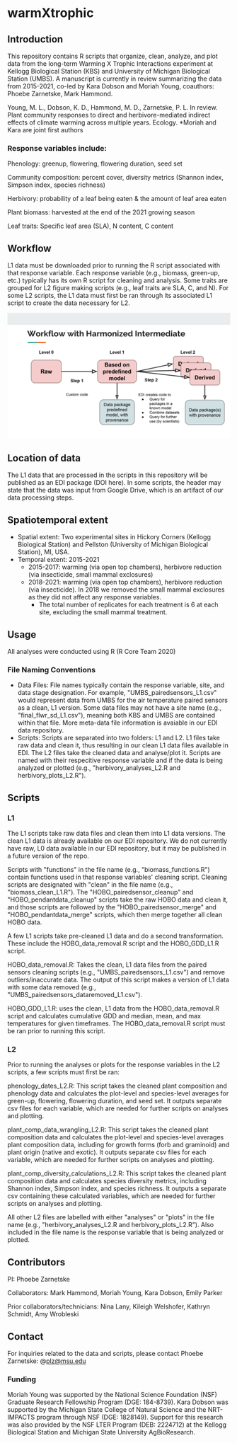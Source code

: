 # warmXtrophic

## Introduction

This repository contains R scripts that organize, clean, analyze, and plot data from the long-term Warming X Trophic Interactions experiment at Kellogg Biological Station (KBS) and University of Michigan Biological Station (UMBS). A manuscript is currently in review summarizing the data from 2015-2021, co-led by Kara Dobson and Moriah Young, coauthors: Phoebe Zarnetske, Mark Hammond.

Young, M. L., Dobson, K. D., Hammond, M. D., Zarnetske, P. L. In review. Plant
community responses to direct and herbivore-mediated indirect effects of climate warming
across multiple years. Ecology. *Moriah and Kara are joint first authors

### Response variables include:

Phenology: greenup, flowering, flowering duration, seed set

Community composition: percent cover, diversity metrics (Shannon index, Simpson index, species richness)

Herbivory: probability of a leaf being eaten & the amount of leaf area eaten

Plant biomass: harvested at the end of the 2021 growing season

Leaf traits: Specific leaf area (SLA), N content, C content

## Workflow

L1 data must be downloaded prior to running the R script associated with that response variable. Each response variable (e.g., biomass, green-up, etc.) typically has its own R script for cleaning and analysis. Some traits are grouped for L2 figure making scripts (e.g., leaf traits are SLA, C, and N). For some L2 scripts, the L1 data must first be ran through its associated L1 script to create the data necessary for L2.

![EDI Workflow Image](docs/EDI_harmonization_procedure_general.png)

## Location of data

The L1 data that are processed in the scripts in this repository will be published as an EDI package (DOI here). In some scripts, the header may state that the data was input from Google Drive, which is an artifact of our data processing steps.

## Spatiotemporal extent

- Spatial extent: Two experimental sites in Hickory Corners (Kellogg Biological Station) and Pellston (University of Michigan Biological Station), MI, USA.
- Temporal extent: 2015-2021
    - 2015-2017: warming (via open top chambers), herbivore reduction (via insecticide, small mammal exclosures)
    - 2018-2021: warming (via open top chambers), herbivore reduction (via insecticide). In 2018 we removed the small mammal exclosures as they did not affect any response variables.
        - The total number of replicates for each treatment is 6 at each site, excluding the small mammal treatment.

## Usage

All analyses were conducted using R (R Core Team 2020)

### File Naming Conventions

- Data Files: File names typically contain the response variable, site, and data stage designation. For example, "UMBS_pairedsensors_L1.csv" would represent data from UMBS for the air temperature paired sensors as a clean, L1 version. Some data files may not have a site name (e.g., "final_flwr_sd_L1.csv"), meaning both KBS and UMBS are contained within that file. More meta-data file information is avaiable in our EDI data repository.
- Scripts: Scripts are separated into two folders: L1 and L2. L1 files take raw data and clean it, thus resulting in our clean L1 data files available in EDI. The L2 files take the cleaned data and analyse/plot it. Scripts are named with their respecitive response variable and if the data is being analyzed or plotted (e.g., "herbivory_analyses_L2.R and herbivory_plots_L2.R").

## Scripts

### L1

The L1 scripts take raw data files and clean them into L1 data versions. The clean L1 data is already available on our EDI repository. We do not currently have raw, L0 data available in our EDI repository, but it may be published in a future version of the repo.

Scripts with "functions" in the file name (e.g., "biomass_functions.R") contain functions used in that response variables' cleaning script. Cleaning scripts are designated with "clean" in the file name (e.g., "biomass_clean_L1.R"). The "HOBO_pairedsensor_cleanup" and "HOBO_pendantdata_cleanup" scripts take the raw HOBO data and clean it, and those scripts are followed by the "HOBO_pairedsensor_merge" and "HOBO_pendantdata_merge" scripts, which then merge together all clean HOBO data.

A few L1 scripts take pre-cleaned L1 data and do a second transformation. These include the HOBO_data_removal.R script and the HOBO_GDD_L1.R script.

HOBO_data_removal.R: Takes the clean, L1 data files from the paired sensors cleaning scripts (e.g., "UMBS_pairedsensors_L1.csv") and remove outliers/inaccurate data. The output of this script makes a version of L1 data with some data removed (e.g., "UMBS_pairedsensors_dataremoved_L1.csv").

HOBO_GDD_L1.R: uses the clean, L1 data from the HOBO_data_removal.R script and calculates cumulative GDD and median, mean, and max temperatures for given timeframes. The HOBO_data_removal.R script must be ran prior to running this script.

### L2

Prior to running the analyses or plots for the response variables in the L2 scripts, a few scripts must first be ran:

phenology_dates_L2.R: This script takes the cleaned plant composition and phenology data and calculates the plot-level and species-level averages for green-up, flowering, flowering duration, and seed set. It outputs separate csv files for each variable, which are needed for further scripts on analyses and plotting.

plant_comp_data_wrangling_L2.R: This script takes the cleaned plant composition data and calculates the plot-level and species-level averages plant composition data, including for growth forms (forb and graminoid) and plant origin (native and exotic). It outputs separate csv files for each variable, which are needed for further scripts on analyses and plotting.

plant_comp_diversity_calculations_L2.R: This script takes the cleaned plant composition data and calculates species diversity metrics, including Shannon index, Simpson index, and species richness. It outputs a separate csv containing these calculated variables, which are needed for further scripts on analyses and plotting.

All other L2 files are labelled with either "analyses" or "plots" in the file name (e.g., "herbivory_analyses_L2.R and herbivory_plots_L2.R"). Also included in the file name is the response variable that is being analyzed or plotted.

## Contributors

PI: Phoebe Zarnetske

Collaborators: Mark Hammond, Moriah Young, Kara Dobson, Emily Parker

Prior collaborators/technicians: Nina Lany, Kileigh Welshofer, Kathryn Schmidt, Amy Wrobleski

## Contact

For inquiries related to the data and scripts, please contact Phoebe Zarnetske: @plz@msu.edu

### Funding

Moriah Young was supported by the National Science Foundation (NSF) Graduate Research Fellowship Program (DGE: 184-8739). Kara Dobson was supported by the Michigan State College of Natural Science and the NRT-IMPACTS program through NSF (DGE: 1828149). Support for this research was also provided by the NSF LTER Program (DEB: 2224712) at the Kellogg Biological Station and Michigan State University AgBioResearch.

